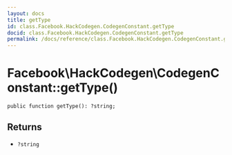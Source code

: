 ```yaml
---
layout: docs
title: getType
id: class.Facebook.HackCodegen.CodegenConstant.getType
docid: class.Facebook.HackCodegen.CodegenConstant.getType
permalink: /docs/reference/class.Facebook.HackCodegen.CodegenConstant.getType.md
---
```

# Facebook\\HackCodegen\\CodegenConstant::getType()




``` Hack
public function getType(): ?string;
```




## Returns




+ ` ?string `